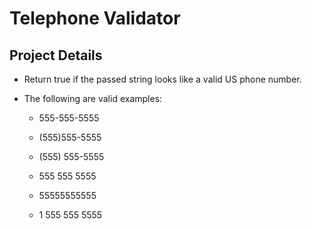 # Telephone Validator

##  Project Details

* Return true if the passed string looks like a valid US phone number.

* The following are valid examples:

    - 555-555-5555

    - (555)555-5555

    - (555) 555-5555

    - 555 555 5555

    - 55555555555

    - 1 555 555 5555
